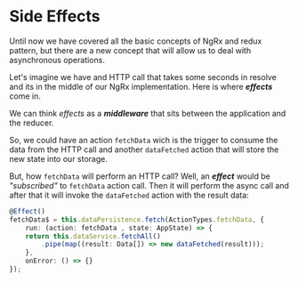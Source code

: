 # Side Effects

Until now we have covered all the basic concepts of NgRx and redux pattern, but there are a new concept that will allow us to deal with asynchronous operations. 

Let's imagine we have and HTTP call that takes some seconds in resolve and its in the middle of our NgRx implementation. Here is where ***effects*** come in. 

We can think *effects* as a ***middleware*** that sits between the application and the reducer.

So, we could have an action `fetchData` wich is the trigger to consume the data from the HTTP call and another `dataFetched` action that will store the new state into our storage.

But, how `fetchData` will perform an HTTP call? Well, an ***effect*** would be *"subscribed"* to `fetchData` action call. Then it will perform the async call and after that it will invoke the `dataFetched` action with the result data:

```ts
@Effect()
fetchData$ = this.dataPersistence.fetch(ActionTypes.fetchData, {
    run: (action: fetchData , state: AppState) => {
    return this.dataService.fetchAll()
        .pipe(map((result: Data[]) => new dataFetched(result)));
    },
    onError: () => {}
});
```
